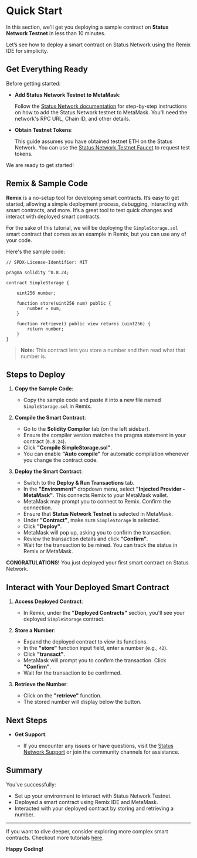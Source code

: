 # Quick Start

In this section, we'll get you deploying a sample contract on **Status Network Testnet** in less than 10 minutes.

Let’s see how to deploy a smart contract on Status Network using the Remix IDE for simplicity.

## Get Everything Ready

Before getting started:

- **Add Status Network Testnet to MetaMask**:

  Follow the [Status Network documentation](/general-info/add-status-network) for step-by-step instructions on how to add the Status Network testnet to MetaMask. You'll need the network's RPC URL, Chain ID, and other details.

- **Obtain Testnet Tokens**:

  This guide assumes you have obtained testnet ETH on the Status Network. You can use the [Status Network Testnet Faucet](#) to request test tokens.

We are ready to get started!

## Remix & Sample Code

**Remix** is a no-setup tool for developing smart contracts. It’s easy to get started, allowing a simple deployment process, debugging, interacting with smart contracts, and more. It’s a great tool to test quick changes and interact with deployed smart contracts.

For the sake of this tutorial, we will be deploying the `SimpleStorage.sol` smart contract that comes as an example in Remix, but you can use any of your code.

Here's the sample code:

```solidity
// SPDX-License-Identifier: MIT

pragma solidity ^0.8.24;

contract SimpleStorage {

    uint256 number;
    
    function store(uint256 num) public {
        number = num;
    }

    function retrieve() public view returns (uint256) {
        return number;
    }
}
```

> **Note:** This contract lets you store a number and then read what that number is.

## Steps to Deploy

1. **Copy the Sample Code**:

   - Copy the sample code and paste it into a new file named `SimpleStorage.sol` in Remix.

2. **Compile the Smart Contract**:

   - Go to the **Solidity Compiler** tab (on the left sidebar).
   - Ensure the compiler version matches the pragma statement in your contract (`0.8.24`).
   - Click **"Compile SimpleStorage.sol"**.
   - You can enable **"Auto compile"** for automatic compilation whenever you change the contract code.

3. **Deploy the Smart Contract**:

   - Switch to the **Deploy & Run Transactions** tab.
   - In the **"Environment"** dropdown menu, select **"Injected Provider - MetaMask"**. This connects Remix to your MetaMask wallet.
   - MetaMask may prompt you to connect to Remix. Confirm the connection.
   - Ensure that **Status Network Testnet** is selected in MetaMask.
   - Under **"Contract"**, make sure `SimpleStorage` is selected.
   - Click **"Deploy"**.
   - MetaMask will pop up, asking you to confirm the transaction.
   - Review the transaction details and click **"Confirm"**.
   - Wait for the transaction to be mined. You can track the status in Remix or MetaMask.

**CONGRATULATIONS!** You just deployed your first smart contract on Status Network.

## Interact with Your Deployed Smart Contract

1. **Access Deployed Contract**:

   - In Remix, under the **"Deployed Contracts"** section, you'll see your deployed `SimpleStorage` contract.

2. **Store a Number**:

   - Expand the deployed contract to view its functions.
   - In the **"store"** function input field, enter a number (e.g., `42`).
   - Click **"transact"**.
   - MetaMask will prompt you to confirm the transaction. Click **"Confirm"**.
   - Wait for the transaction to be confirmed.

3. **Retrieve the Number**:

   - Click on the **"retrieve"** function.
   - The stored number will display below the button.

## Next Steps

- **Get Support**:

  - If you encounter any issues or have questions, visit the [Status Network Support](https://status.app) or join the community channels for assistance.

## Summary

You've successfully:

- Set up your environment to interact with Status Network Testnet.
- Deployed a smart contract using Remix IDE and MetaMask.
- Interacted with your deployed contract by storing and retrieving a number.

---

If you want to dive deeper, consider exploring more complex smart contracts. Checkout more tutorials [here](/tutorials/ethers-tutorial).

**Happy Coding!**